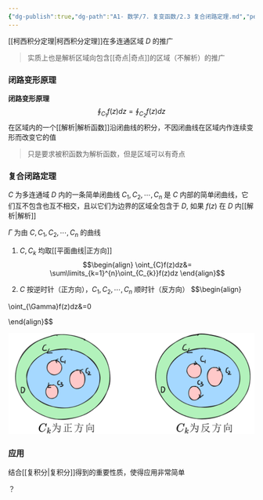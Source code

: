 ```yaml
---
{"dg-publish":true,"dg-path":"A1- 数学/7. 复变函数/2.3 复合闭路定理.md","permalink":"/A1- 数学/7. 复变函数/2.3 复合闭路定理/","dgPassFrontmatter":true,"noteIcon":"","created":"2024-05-21T15:20:28.110+08:00","updated":"2025-09-05T21:43:12.011+08:00"}
---
```


[[柯西积分定理\|柯西积分定理]]在多连通区域 $D$ 的推广
>实质上也是解析区域向包含[[奇点\|奇点]]的区域（不解析）的推广

### 闭路变形原理
**闭路变形原理**
$$
\oint_{C_{1}}f(z)dz=\oint_{C_{2}}f(z)dz
$$
在区域内的一个[[解析\|解析函数]]沿闭曲线的积分，不因闭曲线在区域内作连续变形而改变它的值
> 只是要求被积函数为解析函数，但是区域可以有奇点

### 复合闭路定理
$C$ 为多连通域 $D$ 内的一条简单闭曲线
$C_{1},C_{2},\cdots,C_{n}$ 是 $C$ 内部的简单闭曲线，它们互不包含也互不相交，且以它们为边界的区域全包含于 $D$, 如果 $f(z)$ 在 $D$ 内[[解析\|解析]]


$\Gamma$ 为由 $C,C_{1},C_{2},\cdots,C_{n}$ 的曲线
1.  $C,C_{k}$ 均取[[平面曲线\|正方向]]
$$\begin{align}
\oint_{C}f(z)dz&= \sum\limits_{k=1}^{n}\oint_{C_{k}}f(z)dz 
\end{align}$$

2.  $C$ 按逆时针（正方向），$C_{1},C_{2},\cdots,C_{n}$ 顺时针（反方向）
$$\begin{align} 

\oint_{\Gamma}f(z)dz&=0 

\end{align}$$


![Pasted image 20250612205131.png](../img/user/Functional%20files/Photo%20Resources/Pasted%20image%2020250612205131.png)


### 应用
结合[[复积分\|复积分]]得到的重要性质，使得应用非常简单

？